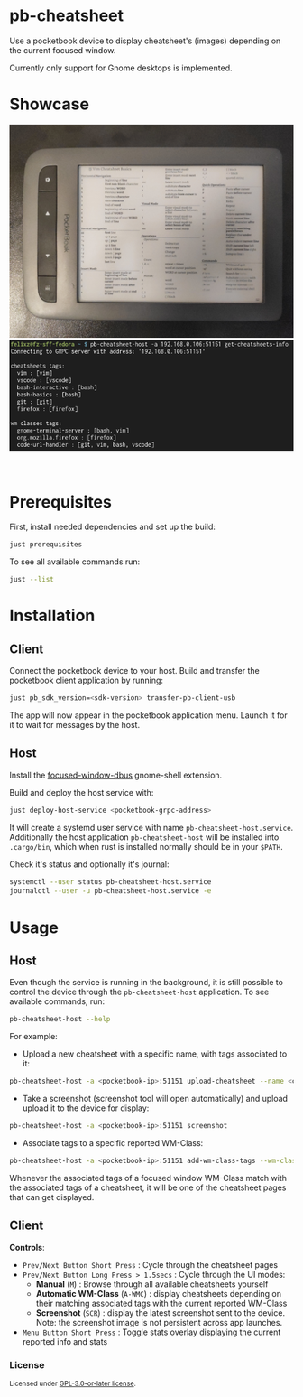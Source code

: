 # pb-cheatsheet

Use a pocketbook device to display cheatsheet's (images) depending on the current focused window.

Currently only support for Gnome desktops is implemented.

# Showcase

![](./assets/pb-cheatsheet-client-vim.jpg)
![](./assets/pb-cheatsheet-host-get-cheatsheets-info.png)

![]()

# Prerequisites

First, install needed dependencies and set up the build:

```bash
just prerequisites
```

To see all available commands run:

```bash
just --list
```

# Installation

## Client

Connect the pocketbook device to your host.
Build and transfer the pocketbook client application by running:

```bash
just pb_sdk_version=<sdk-version> transfer-pb-client-usb
```

The app will now appear in the pocketbook application menu.
Launch it for it to wait for messages by the host.

## Host

Install the [focused-window-dbus](https://github.com/flexagoon/focused-window-dbus) gnome-shell extension.

Build and deploy the host service with:

```bash
just deploy-host-service <pocketbook-grpc-address>
```

It will create a systemd user service with name `pb-cheatsheet-host.service`.
Additionally the host application `pb-cheatsheet-host` will be installed into `.cargo/bin`,
which when rust is installed normally should be in your `$PATH`.

Check it's status and optionally it's journal:

```bash
systemctl --user status pb-cheatsheet-host.service
journalctl --user -u pb-cheatsheet-host.service -e
```

# Usage

## Host

Even though the service is running in the background,
it is still possible to control the device through the `pb-cheatsheet-host` application.
To see available commands, run:

```bash
pb-cheatsheet-host --help
```

For example:

- Upload a new cheatsheet with a specific name, with tags associated to it:

```bash
pb-cheatsheet-host -a <pocketbook-ip>:51151 upload-cheatsheet --name <cheatsheet-name> --tags <associated-tags>
```

- Take a screenshot (screenshot tool will open automatically) and upload upload it to the device for display:

```bash
pb-cheatsheet-host -a <pocketbook-ip>:51151 screenshot
```

- Associate tags to a specific reported WM-Class:

```bash
pb-cheatsheet-host -a <pocketbook-ip>:51151 add-wm-class-tags --wm-class <wm-class> --tags <associated-tags>
```

Whenever the associated tags of a focused window WM-Class match with the associated tags of a cheatsheet,
it will be one of the cheatsheet pages that can get displayed.

## Client

**Controls**:
- `Prev/Next Button Short Press` : Cycle through the cheatsheet pages
- `Prev/Next Button Long Press > 1.5secs` : Cycle through the UI modes:
    - **Manual** (`M`) : Browse through all available cheatsheets yourself
    - **Automatic WM-Class** (`A-WMC`) : display cheatsheets depending on their matching associated tags
        with the current reported WM-Class
    - **Screenshot** (`SCR`) : display the latest screenshot sent to the device.
        Note: the screenshot image is not persistent across app launches.
- `Menu Button Short Press` : Toggle stats overlay displaying the current reported info and stats

### License

<sup>
Licensed under <a href="LICENSE-GPL3">GPL-3.0-or-later license</a>.
</sup>
